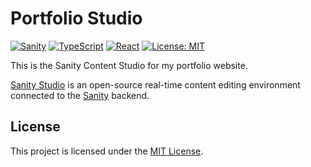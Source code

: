 # Portfolio Studio

[![Sanity](https://img.shields.io/badge/Sanity-F03E2F?logo=Sanity&logoColor=white)](https://www.sanity.io)
[![TypeScript](https://img.shields.io/badge/TypeScript-3178C6?logo=TypeScript&logoColor=white)](https://www.typescriptlang.org)
[![React](https://img.shields.io/badge/React-gray?logo=React&logoColor=61DAFB)](http://react.dev)
[![License: MIT](https://img.shields.io/badge/License-MIT-blue.svg)](LICENSE.md)

This is the Sanity Content Studio for my portfolio website.

[Sanity Studio](https://www.sanity.io/studio) is an open-source real-time content editing environment connected to the [Sanity](https://www.sanity.io) backend.

## License

This project is licensed under the [MIT License](LICENSE.md).
